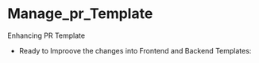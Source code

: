 # Manage_pr_Template
Enhancing PR Template

* Ready to Improove the changes into Frontend and Backend Templates:
